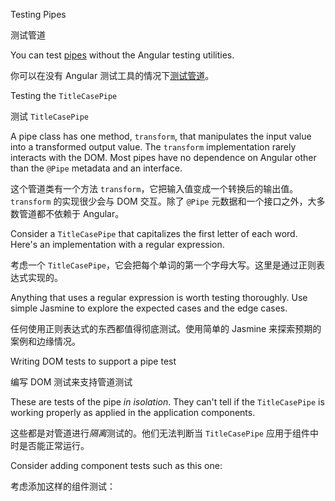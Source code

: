 Testing Pipes

测试管道

You can test [pipes](guide/pipes) without the Angular testing utilities.

你可以在没有 Angular 测试工具的情况下[测试管道](guide/pipes)。

Testing the `TitleCasePipe`

测试 `TitleCasePipe`

A pipe class has one method, `transform`, that manipulates the input value into a transformed output value.
The `transform` implementation rarely interacts with the DOM.
Most pipes have no dependence on Angular other than the `@Pipe` metadata and an interface.

这个管道类有一个方法 `transform`，它把输入值变成一个转换后的输出值。`transform` 的实现很少会与 DOM 交互。除了 `@Pipe` 元数据和一个接口之外，大多数管道都不依赖于 Angular。

Consider a `TitleCasePipe` that capitalizes the first letter of each word.
Here's an implementation with a regular expression.

考虑一个 `TitleCasePipe`，它会把每个单词的第一个字母大写。这里是通过正则表达式实现的。

Anything that uses a regular expression is worth testing thoroughly.
Use simple Jasmine to explore the expected cases and the edge cases.

任何使用正则表达式的东西都值得彻底测试。使用简单的 Jasmine 来探索预期的案例和边缘情况。

<a id="write-tests"></a>



Writing DOM tests to support a pipe test

编写 DOM 测试来支持管道测试

These are tests of the pipe *in isolation*.
They can't tell if the `TitleCasePipe` is working properly as applied in the application components.

这些都是对管道进行*隔离*测试的。他们无法判断当 `TitleCasePipe` 应用于组件中时是否能正常运行。

Consider adding component tests such as this one:

考虑添加这样的组件测试：